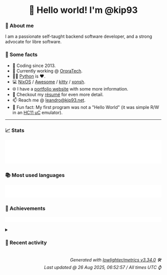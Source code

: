 <!-- README template, populated using this action:
     https://github.com/kip93/kip93/blob/main/.github/workflows/readme.yml. -->

<h1 align="center">👋 Hello world! I'm @kip93</h1> <!-- LOGIN => username -->

### 👤 About me

I am a passionate self-taught backend software developer, and a strong advocate for libre software.


### 💬 Some facts

* 📅 Coding since 2013.
* 💼 Currently working @ [OroraTech](https://ororatech.com/).
* 👨‍💻 [Python](https://github.com/search?q=user%3Akip93&l=python) is ❤️. <!-- LOGIN => username -->
* 💻 [NixOS](https://github.com/NixOS/) /
     [Awesome](https://github.com/awesomeWM/) /
     [kitty](https://github.com/kovidgoyal/kitty/) /
     [xonsh](https://github.com/xonsh/).
* 🌐 I have a [portfolio website](https://kip93.net/) with some more information.
* 📝 Checkout my [résumé](https://kip93.net/resume/) for even more detail.
* 📫 Reach me @ [leandro@kip93.net](mailto:leandro@kip93.net).
* 🎲 Fun fact: My first program was not a "Hello World" (it was simple R/W in an [HC11 µC](https://en.wikipedia.org/wiki/68HC11) emulator).


-----------------------------------------------------------------------------------------------------------------------


### 📈 Stats

![](./stats.svg)


### 📚 Most used languages <!-- by percentage, in decreasing order -->

![](./languages.svg)


### 🏅 Achievements

![](./achievements.svg)


<details> <!-- Last activity -->
<!-- Almost verbatim copy of https://github.com/lowlighter/metrics/blob/latest/source/templates/markdown/partials/activity.ejs, but restructured to be foldable. -->
<summary><h3>📰 Recent activity</h3></summary>

* 🔍 Reviewed [#436761 python3Packages.pycyphal: 1.18.0 -&gt; 1.24.3](https://github.com/NixOS/nixpkgs/pull/436761) in [NixOS/nixpkgs](https://github.com/NixOS/nixpkgs)
  * *On 25 Aug 2025, 16:31:39*
* 🔍 Reviewed [#436761 python3Packages.pycyphal: 1.18.0 -&gt; 1.24.3](https://github.com/NixOS/nixpkgs/pull/436761) in [NixOS/nixpkgs](https://github.com/NixOS/nixpkgs)
  * *On 25 Aug 2025, 15:27:38*
* 🔍 Reviewed [#436199 python3Packages.pkg-about: 1.3.7 -&gt; 1.4.0](https://github.com/NixOS/nixpkgs/pull/436199) in [NixOS/nixpkgs](https://github.com/NixOS/nixpkgs)
  * *On 25 Aug 2025, 14:30:29*
* ➡️ Pushed 17 commits in [kip93/nix](https://github.com/kip93/nix) on branch `master`
  * [#a92a996](https://github.com/kip93/nix/commit/a92a996) Merge pull request #13793 from xokdvium/c++23

treewide: Bump C++ standard version to C++23
  * [#5c0eff2](https://github.com/kip93/nix/commit/5c0eff2) Merge pull request #13784 from NixOS/queryPathInfo-dont-disconnect

Fix client disconnect when queryPathInfo() returns a negative result
  * [#03101cc](https://github.com/kip93/nix/commit/03101cc) treewide: Bump C++ standard version to C++23

Compilers in nixpkgs have caught up and major distros
should also have recent enough compilers. It would be
nice to have newer features like more full featured
ranges and deducing this.
  * [#f3bd18f](https://github.com/kip93/nix/commit/f3bd18f) Merge pull request #13790 from xokdvium/fix-ci

libstore: Fix formatting
  * [#62018b3](https://github.com/kip93/nix/commit/62018b3) libstore: Fix formatting

Wasn&#39;t caught by CI because the PR wasn&#39;t fresh enough
and didn&#39;t have formatting checks enabled.
  * [#dc2478f](https://github.com/kip93/nix/commit/dc2478f) Merge pull request #13340 from mkenigs/better-error

Improve error when can&#39;t acquire db lock
  * [#8283a20](https://github.com/kip93/nix/commit/8283a20) Merge pull request #13789 from xokdvium/nix-2.3-insecure-fix

hydra: Fix otherNixes.nix_2_3
  * [#051290b](https://github.com/kip93/nix/commit/051290b) hydra: Fix otherNixes.nix_2_3

25.05 has it marked as insecure, but we don&#39;t care about it
for testing purposes.
  * [#b263bfc](https://github.com/kip93/nix/commit/b263bfc) Merge pull request #13785 from xokdvium/25.05-nixpkgs

flake: nixpkgs: nixos-unstable -&gt; nixos-25.05-small
  * [#73f6729](https://github.com/kip93/nix/commit/73f6729) git-blame-ignore-revs: Add nixfmt 1.0.0 reformat
  * [#1d943f5](https://github.com/kip93/nix/commit/1d943f5) flake: Apply nixfmt 1.0.0
  * [#aa0dc0d](https://github.com/kip93/nix/commit/aa0dc0d) Merge pull request #13757 from fzakaria/issue-13215

libfetchers/git: add support for &#39;.&#39; in gitmodules
  * [#fc33681](https://github.com/kip93/nix/commit/fc33681) flake: nixpkgs: nixos-unstable -&gt; nixos-25.05-small

About time we upgraded our nixpkgs flake input. Ideally
we&#39;d have automation to do this.

Flake lock file updates:

• Updated input &#39;nixpkgs&#39;:
    &#39;github:NixOS/nixpkgs/adaa24fbf46737f3f1b5497bf64bae750f82942e?narHash=sha256-qhFMmDkeJX9KJwr5H32f1r7Prs7XbQWtO0h3V0a0rFY%3D&#39; (2025-05-13)
  → &#39;github:NixOS/nixpkgs/cd32a774ac52caaa03bcfc9e7591ac8c18617ced?narHash=sha256-VtMQg02B3kt1oejwwrGn50U9Xbjgzfbb5TV5Wtx8dKI%3D&#39; (2025-08-17)
  * [#f51779e](https://github.com/kip93/nix/commit/f51779e) RemoteStore::addToStoreFromDump(): Invalidate cache entry for added path
  * [#c82b67f](https://github.com/kip93/nix/commit/c82b67f) BasicClientConnection::queryPathInfo(): Don&#39;t throw exception for invalid paths

This caused RemoteStore::queryPathInfoUncached() to mark the
connection as invalid (see
RemoteStore::ConnectionHandle::~ConnectionHandle()), causing it to
disconnect and reconnect after every lookup of an invalid path. This
caused huge slowdowns in conjunction with
19f89eb6842747570f262c003d977f02cb155968 and lazy-trees.
  * [#b21304f](https://github.com/kip93/nix/commit/b21304f) libfetchers/git: Add support for &#39;.&#39; in gitsubmodules

Period &#39;.&#39; is a special branch name in the gitsubmodule file which
represents the branch of the parent repository [1].

We add support for this by registering the ref of the InputAccessor to
be that of the parent input if &#39;.&#39; is encountered.

Fixes #13215

[1]: man gitmodules
  * [#d60a8ee](https://github.com/kip93/nix/commit/d60a8ee) Improve database lock permission error context

Add helpful context when opening the Nix database lock fails due to
permission errors. Instead of just showing &#34;Permission denied&#34;, now
provides guidance about possible causes:
- Running as non-root in a single-user Nix installation
- Nix daemon may have crashed
  * *On 19 Aug 2025, 18:19:46*
</details>


<h6 align="right"><em>
    Generated with <a href="https://github.com/lowlighter/metrics/tree/latest/">lowlighter/metrics v3.34.0</a> 🛠️<br> <!-- VERSION => MAJOR.minor.patch -->
    Last updated @ 26 Aug 2025, 06:52:57 / All times UTC ⌚ <!-- meta.generated => DD/MM/YYYY, hh:mm -->
</em></h6>
